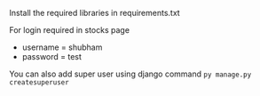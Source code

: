 Install the required libraries in requirements.txt

For login required in stocks page
- username = shubham
- password = test

You can also add super user using django command
`py manage.py createsuperuser`
